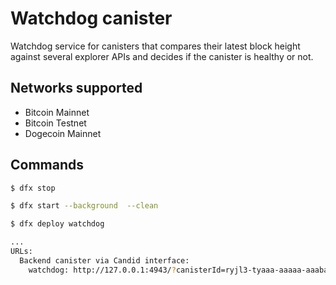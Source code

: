 # Watchdog canister

Watchdog service for canisters that compares their latest block height against several explorer APIs and decides if the
canister is healthy or not.

## Networks supported

- Bitcoin Mainnet
- Bitcoin Testnet
- Dogecoin Mainnet

## Commands

```sh
$ dfx stop

$ dfx start --background  --clean

$ dfx deploy watchdog

...
URLs:
  Backend canister via Candid interface:
    watchdog: http://127.0.0.1:4943/?canisterId=ryjl3-tyaaa-aaaaa-aaaba-cai&id=rrkah-fqaaa-aaaaa-aaaaq-cai
```

